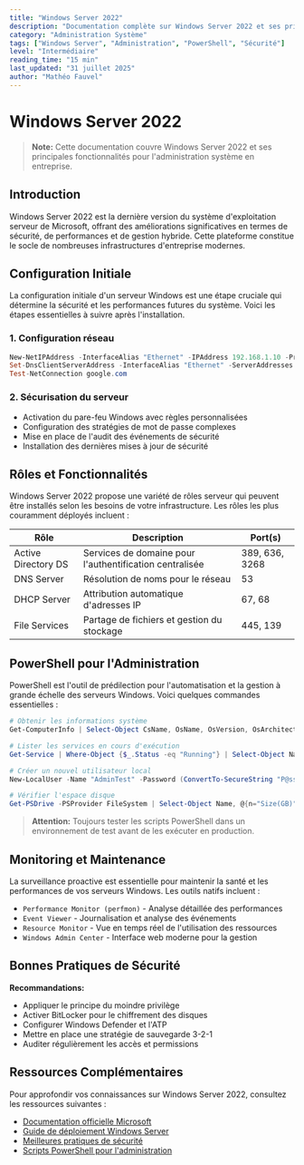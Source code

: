 ```yaml
---
title: "Windows Server 2022"
description: "Documentation complète sur Windows Server 2022 et ses principales fonctionnalités pour l'administration système en entreprise"
category: "Administration Système"
tags: ["Windows Server", "Administration", "PowerShell", "Sécurité"]
level: "Intermédiaire"
reading_time: "15 min"
last_updated: "31 juillet 2025"
author: "Mathéo Fauvel"
---
```


# Windows Server 2022

> **Note:** Cette documentation couvre Windows Server 2022 et ses principales fonctionnalités pour l'administration système en entreprise.

## Introduction

Windows Server 2022 est la dernière version du système d'exploitation serveur de Microsoft, offrant des améliorations significatives en termes de sécurité, de performances et de gestion hybride. Cette plateforme constitue le socle de nombreuses infrastructures d'entreprise modernes.

## Configuration Initiale

La configuration initiale d'un serveur Windows est une étape cruciale qui détermine la sécurité et les performances futures du système. Voici les étapes essentielles à suivre après l'installation.

### 1. Configuration réseau

```powershell
New-NetIPAddress -InterfaceAlias "Ethernet" -IPAddress 192.168.1.10 -PrefixLength 24 -DefaultGateway 192.168.1.1
Set-DnsClientServerAddress -InterfaceAlias "Ethernet" -ServerAddresses 192.168.1.1, 8.8.8.8
Test-NetConnection google.com
```

### 2. Sécurisation du serveur

- Activation du pare-feu Windows avec règles personnalisées
- Configuration des stratégies de mot de passe complexes
- Mise en place de l'audit des événements de sécurité
- Installation des dernières mises à jour de sécurité

## Rôles et Fonctionnalités

Windows Server 2022 propose une variété de rôles serveur qui peuvent être installés selon les besoins de votre infrastructure. Les rôles les plus couramment déployés incluent :

| Rôle | Description | Port(s) |
|------|-------------|---------|
| Active Directory DS | Services de domaine pour l'authentification centralisée | 389, 636, 3268 |
| DNS Server | Résolution de noms pour le réseau | 53 |
| DHCP Server | Attribution automatique d'adresses IP | 67, 68 |
| File Services | Partage de fichiers et gestion du stockage | 445, 139 |

## PowerShell pour l'Administration

PowerShell est l'outil de prédilection pour l'automatisation et la gestion à grande échelle des serveurs Windows. Voici quelques commandes essentielles :

```powershell
# Obtenir les informations système
Get-ComputerInfo | Select-Object CsName, OsName, OsVersion, OsArchitecture

# Lister les services en cours d'exécution
Get-Service | Where-Object {$_.Status -eq "Running"} | Select-Object Name, DisplayName

# Créer un nouvel utilisateur local
New-LocalUser -Name "AdminTest" -Password (ConvertTo-SecureString "P@ssw0rd123!" -AsPlainText -Force) -PasswordNeverExpires

# Vérifier l'espace disque
Get-PSDrive -PSProvider FileSystem | Select-Object Name, @{n="Size(GB)";e={[math]::Round($_.Used/1GB,2)}}, @{n="Free(GB)";e={[math]::Round($_.Free/1GB,2)}}
```

> **Attention:** Toujours tester les scripts PowerShell dans un environnement de test avant de les exécuter en production.

## Monitoring et Maintenance

La surveillance proactive est essentielle pour maintenir la santé et les performances de vos serveurs Windows. Les outils natifs incluent :

- `Performance Monitor (perfmon)` - Analyse détaillée des performances
- `Event Viewer` - Journalisation et analyse des événements
- `Resource Monitor` - Vue en temps réel de l'utilisation des ressources
- `Windows Admin Center` - Interface web moderne pour la gestion

## Bonnes Pratiques de Sécurité

**Recommandations:**
- Appliquer le principe du moindre privilège
- Activer BitLocker pour le chiffrement des disques
- Configurer Windows Defender et l'ATP
- Mettre en place une stratégie de sauvegarde 3-2-1
- Auditer régulièrement les accès et permissions

## Ressources Complémentaires

Pour approfondir vos connaissances sur Windows Server 2022, consultez les ressources suivantes :

- [Documentation officielle Microsoft](#)
- [Guide de déploiement Windows Server](#)
- [Meilleures pratiques de sécurité](#)
- [Scripts PowerShell pour l'administration](#) 